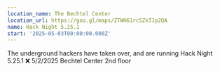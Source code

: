 ```yaml
---
location_name: The Bechtel Center
location_url: https://goo.gl/maps/ZTWH61rc5ZkTJp2QA
name: Hack Night 5.25.1
start: '2025-05-03T00:00:00.000Z'
---
```


The underground hackers have taken over, and are running Hack Night 5.25.1 ❌ 5/2/2025 Bechtel Center 2nd floor